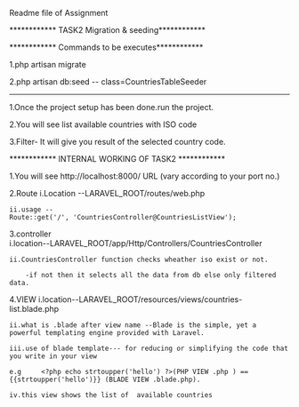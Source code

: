 Readme file of Assignment

************ TASK2 Migration & seeding************

************  Commands to be executes************

1.php artisan migrate

2.php artisan db:seed -- class=CountriesTableSeeder

************ ************ ************ ************ ************ 



1.Once the project setup has been done.run the project.

2.You will see list available countries with ISO code

3.Filter- It will give you result of the selected country code.

************ INTERNAL WORKING OF TASK2 ************

1.You will see http://localhost:8000/ URL (vary according to your port no.)

2.Route 
	i.Location --LARAVEL_ROOT/routes/web.php
	
	ii.usage --
	Route::get('/', 'CountriesController@CountriesListView');

3.controller  
	i.location--LARAVEL_ROOT/app/Http/Controllers/CountriesController
	
	ii.CountriesController function checks wheather iso exist or not.
	
		-if not then it selects all the data from db else only filtered data.

4.VIEW
	i.location--LARAVEL_ROOT/resources/views/countries-list.blade.php 
	
	ii.what is .blade after view name --Blade is the simple, yet a powerful templating engine provided with Laravel.
	
	iii.use of blade template--- for reducing or simplifying the code that you write in your view
	
	e.g     <?php echo strtoupper('hello') ?>(PHP VIEW .php ) ==   {{strtoupper('hello')}} (BLADE VIEW .blade.php).
	
	iv.this view shows the list of  available countries
	

						   	


















